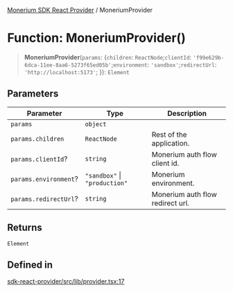 [Monerium SDK React Provider](../README.md) / MoneriumProvider

# Function: MoneriumProvider()

> **MoneriumProvider**(`params`: \{`children`: `ReactNode`;`clientId`: `'f99e629b-6dca-11ee-8aa6-5273f65ed05b'`;`environment`: `'sandbox'`;`redirectUrl`: `'http://localhost:5173'`; \}): `Element`

## Parameters

| Parameter             | Type                          | Description                      |
| --------------------- | ----------------------------- | -------------------------------- |
| `params`              | `object`                      |                                  |
| `params.children`     | `ReactNode`                   | Rest of the application.         |
| `params.clientId`?    | `string`                      | Monerium auth flow client id.    |
| `params.environment`? | `"sandbox"` \| `"production"` | Monerium environment.            |
| `params.redirectUrl`? | `string`                      | Monerium auth flow redirect url. |

## Returns

`Element`

## Defined in

[sdk-react-provider/src/lib/provider.tsx:17](https://github.com/monerium/js-monorepo/blob/ae1055c12538e860127a655bc059162d414323b3/packages/sdk-react-provider/src/lib/provider.tsx#L17)
